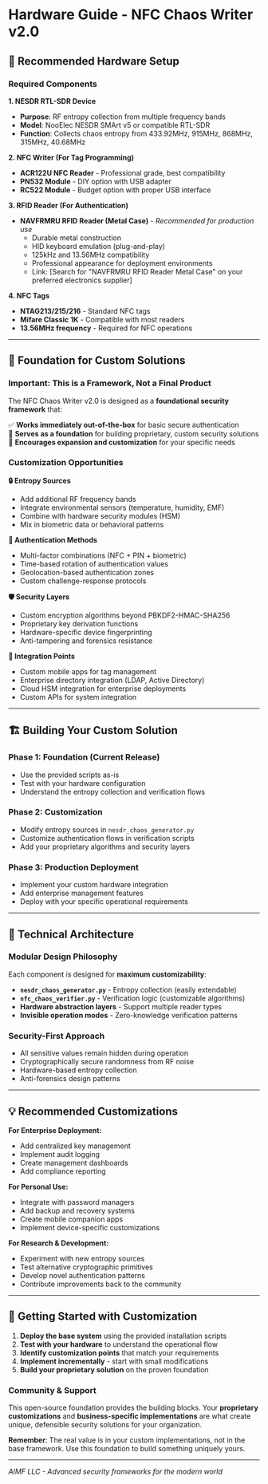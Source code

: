 # Hardware Guide - NFC Chaos Writer v2.0

## 🔧 Recommended Hardware Setup

### Required Components

**1. NESDR RTL-SDR Device**
- **Purpose**: RF entropy collection from multiple frequency bands
- **Model**: NooElec NESDR SMArt v5 or compatible RTL-SDR
- **Function**: Collects chaos entropy from 433.92MHz, 915MHz, 868MHz, 315MHz, 40.68MHz

**2. NFC Writer (For Tag Programming)**
- **ACR122U NFC Reader** - Professional grade, best compatibility
- **PN532 Module** - DIY option with USB adapter
- **RC522 Module** - Budget option with proper USB interface

**3. RFID Reader (For Authentication)**
- **NAVFRMRU RFID Reader (Metal Case)** - *Recommended for production use*
  - Durable metal construction
  - HID keyboard emulation (plug-and-play)
  - 125kHz and 13.56MHz compatibility
  - Professional appearance for deployment environments
  - Link: [Search for "NAVFRMRU RFID Reader Metal Case" on your preferred electronics supplier]

**4. NFC Tags**
- **NTAG213/215/216** - Standard NFC tags
- **Mifare Classic 1K** - Compatible with most readers
- **13.56MHz frequency** - Required for NFC operations

---

## 🎯 Foundation for Custom Solutions

### **Important: This is a Framework, Not a Final Product**

The NFC Chaos Writer v2.0 is designed as a **foundational security framework** that:

✅ **Works immediately out-of-the-box** for basic secure authentication  
🔧 **Serves as a foundation** for building proprietary, custom security solutions  
🚀 **Encourages expansion and customization** for your specific needs  

### Customization Opportunities

**🔒 Entropy Sources**
- Add additional RF frequency bands
- Integrate environmental sensors (temperature, humidity, EMF)
- Combine with hardware security modules (HSM)
- Mix in biometric data or behavioral patterns

**🎯 Authentication Methods**
- Multi-factor combinations (NFC + PIN + biometric)
- Time-based rotation of authentication values
- Geolocation-based authentication zones
- Custom challenge-response protocols

**🛡️ Security Layers**
- Custom encryption algorithms beyond PBKDF2-HMAC-SHA256
- Proprietary key derivation functions
- Hardware-specific device fingerprinting
- Anti-tampering and forensics resistance

**📱 Integration Points**
- Custom mobile apps for tag management
- Enterprise directory integration (LDAP, Active Directory)
- Cloud HSM integration for enterprise deployments
- Custom APIs for system integration

---

## 🏗️ Building Your Custom Solution

### Phase 1: Foundation (Current Release)
- Use the provided scripts as-is
- Test with your hardware configuration
- Understand the entropy collection and verification flows

### Phase 2: Customization
- Modify entropy sources in `nesdr_chaos_generator.py`
- Customize authentication flows in verification scripts
- Add your proprietary algorithms and security layers

### Phase 3: Production Deployment
- Implement your custom hardware integration
- Add enterprise management features
- Deploy with your specific operational requirements

---

## 🔬 Technical Architecture

### Modular Design Philosophy
Each component is designed for **maximum customizability**:

- **`nesdr_chaos_generator.py`** - Entropy collection (easily extendable)
- **`nfc_chaos_verifier.py`** - Verification logic (customizable algorithms)  
- **Hardware abstraction layers** - Support multiple reader types
- **Invisible operation modes** - Zero-knowledge verification patterns

### Security-First Approach
- All sensitive values remain hidden during operation
- Cryptographically secure randomness from RF noise
- Hardware-based entropy collection
- Anti-forensics design patterns

---

## 💡 Recommended Customizations

**For Enterprise Deployment:**
- Add centralized key management
- Implement audit logging
- Create management dashboards
- Add compliance reporting

**For Personal Use:**
- Integrate with password managers
- Add backup and recovery systems
- Create mobile companion apps
- Implement device-specific customizations

**For Research & Development:**
- Experiment with new entropy sources
- Test alternative cryptographic primitives
- Develop novel authentication patterns
- Contribute improvements back to the community

---

## 🚀 Getting Started with Customization

1. **Deploy the base system** using the provided installation scripts
2. **Test with your hardware** to understand the operational flow
3. **Identify customization points** that match your requirements
4. **Implement incrementally** - start with small modifications
5. **Build your proprietary solution** on the proven foundation

### Community & Support

This open-source foundation provides the building blocks. Your **proprietary customizations** and **business-specific implementations** are what create unique, defensible security solutions for your organization.

**Remember**: The real value is in your custom implementations, not in the base framework. Use this foundation to build something uniquely yours.

---

*AIMF LLC - Advanced security frameworks for the modern world*
